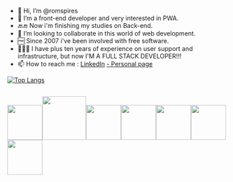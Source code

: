 - 👋 Hi, I’m @romspires
- 👀 I’m a front-end developer and very interested in PWA.
- 🔙🔚 Now i'm finishing my studies on Back-end.
- 🤝 I’m looking to collaborate in this world of web development.
- 🆓 Since 2007 i've been involved with free software.
- 👨🏻‍💻 I have plus ten years of experience on user support and infrastructure, but now I'M A FULL STACK DEVELOPER!!!
- 📫 How to reach me : <a href="www.linkedin.com/in/romspires">LinkedIn</a> <a href="www.romulopires.atwebpages.com">- Personal page</a>

<!---
romspires/romspires is a ✨ special ✨ repository because its `README.md` (this file) appears on your GitHub profile.
You can click the Preview link to take a look at your changes.
--->
<!---
##
[![Anurag's GitHub stats](https://github-readme-stats.vercel.app/api?username=romspires&show_icons=true&theme=dark)](https://github.com/anuraghazra/github-readme-stats)--->
[![Top Langs](https://github-readme-stats.vercel.app/api/top-langs/?username=romspires&layout=compact&theme=dark)](https://github.com/anuraghazra/github-readme-stats)

##
<img src="https://cdn.jsdelivr.net/gh/devicons/devicon/icons/nodejs/nodejs-original-wordmark.svg" heigth="80" width="80" /><img src="https://cdn.jsdelivr.net/gh/devicons/devicon/icons/php/php-original.svg" heigth="100" width="100" /><img src="https://cdn.jsdelivr.net/gh/devicons/devicon/icons/html5/html5-original-wordmark.svg" heigth="80" width="80" /><img src="https://cdn.jsdelivr.net/gh/devicons/devicon/icons/css3/css3-original-wordmark.svg" heigth="80" width="80" /><img src="https://cdn.jsdelivr.net/gh/devicons/devicon/icons/javascript/javascript-original.svg" heigth="80" width="80" /><img src="https://cdn.jsdelivr.net/gh/devicons/devicon/icons/mysql/mysql-original-wordmark.svg" heigth="80" width="80" /><img src="https://cdn.jsdelivr.net/gh/devicons/devicon/icons/linux/linux-original.svg" heigth="80" width="80" />
